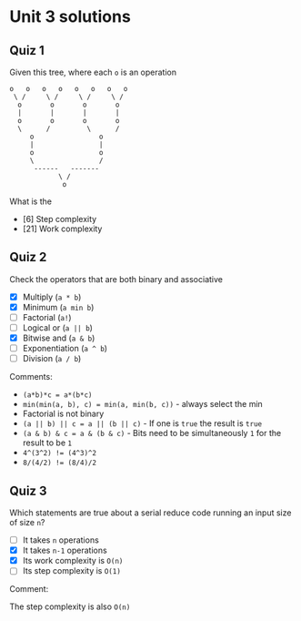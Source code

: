 # Unit 3 solutions

## Quiz 1

Given this tree, where each `o` is an operation

```text
o   o   o   o   o   o   o   o
 \ /     \ /     \ /     \ /
  o       o       o       o
  |       |       |       |
  o       o       o       o
  \      /         \      /
     o                o
     |                |
     o                o
     \                /
      ------   -------
            \ /
             o
```

What is the

- [6] Step complexity
- [21] Work complexity

## Quiz 2

Check the operators that are both binary and associative

- [x] Multiply (`a * b`)
- [x] Minimum (`a min b`)
- [ ] Factorial (`a!`)
- [ ] Logical or (`a || b`)
- [x] Bitwise and (`a & b`)
- [ ] Exponentiation (`a ^ b`)
- [ ] Division (`a / b`)

Comments:

- `(a*b)*c = a*(b*c)`
- `min(min(a, b), c) = min(a, min(b, c))` - always select the min
- Factorial is not binary
- `(a || b) || c = a || (b || c)` - If one is `true` the result is `true`
- `(a & b) & c = a & (b & c)` - Bits need to be simultaneously `1` for the
  result to be `1`
- `4^(3^2) != (4^3)^2`
- `8/(4/2) != (8/4)/2`

## Quiz 3

Which statements are true about a serial reduce code running an input size of
size `n`?

- [ ] It takes `n` operations
- [x] It takes `n-1` operations
- [x] Its work complexity is `O(n)`
- [ ] Its step complexity is `O(1)`

Comment:

The step complexity is also `O(n)`
